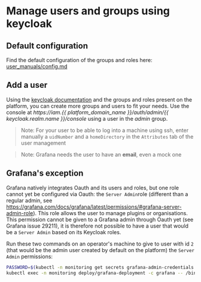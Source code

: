 # Manage users and groups using keycloak

## Default configuration

Find the default configuration of the groups and roles here: [user_manuals/config.md](../config.md#groups)

## Add a user

Using the [keycloak documentation](https://www.keycloak.org/documentation.html) and the groups and roles present on the platform, you can create more groups and users to fit your needs. Use the console at *https://iam.{{ platform_domain_name }}/auth/admin/{{ keycloak.realm.name }}/console* using a user in the *admin* group.


> Note: For your user to be able to log into a machine using ssh, enter manually a `uidNumber` and a `homeDirectory` in the `Attributes` tab of the user management

> Note: Grafana needs the user to have an **email**, even a mock one

## Grafana's exception

Grafana natively integrates Oauth and its users and roles, but one role cannot yet be configured via Oauth: the `Server Admin`role (different than a regular admin, see https://grafana.com/docs/grafana/latest/permissions/#grafana-server-admin-role).
This role allows the user to manage plugins or organisations. This permission cannot be given to a Grafana admin through Oauth yet (see Grafana issue 29211), it is therefore not possible to have a user that would be a `Server Admin` based on its Keycloak roles.

Run these two commands on an operator's machine to give to user with id `2` (that would be the admin user created by default on the platform) the `Server Admin` permissions:
```bash
PASSWORD=$(kubectl -n monitoring get secrets grafana-admin-credentials --template={{.data.GF_SECURITY_ADMIN_PASSWORD}} | base64 -d)
kubectl exec -n monitoring deploy/grafana-deployment -c grafana -- /bin/bash -c "curl -X PUT -H 'Content-Type: application/json' -d '{\"isGrafanaAdmin\": true}' http://admin:$PASSWORD@localhost:3000/api/admin/users/2/permissions"
```
